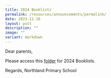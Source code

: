 ```yaml
---
title: 2024 Booklists
permalink: /resources/announcements/permalink/
date: 2023-11-16
layout: post
description: ""
image: ""
variant: markdown
---
```

Dear parents,

Please access this [folder](https://drive.google.com/drive/folders/1X12rtSjdvp22B4_p4cPbv9UTx1ig4PQv?usp=sharing) for 2024 Booklists.

Regards,
Northland Primary School